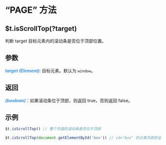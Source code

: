 # “PAGE” 方法

## $t.isScrollTop(?target)

判断 target 目标元素内的滚动条是否位于顶部位置。

## 参数

<i style="color: #3492ff;font-weight: 700;">target (Element)</i>: 目标元素。默认为 `window`。

## 返回

<i style="color: #3492ff;font-weight: 700;">(boolean)</i>：如果滚动条位于顶部，则返回 true，否则返回 false。

## 示例

```javascript
$t.isScrollTop() // 整个页面的滚动条是否位于顶部

$t.isScrollTop(document.getElementById('box')) // id="box" 的元素内部的滚动条是否位于顶部
```
